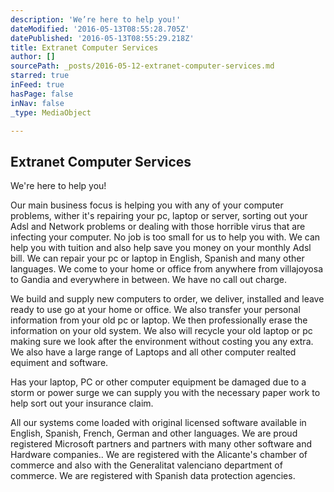 ```yaml
---
description: 'We’re here to help you!'
dateModified: '2016-05-13T08:55:28.705Z'
datePublished: '2016-05-13T08:55:29.218Z'
title: Extranet Computer Services
author: []
sourcePath: _posts/2016-05-12-extranet-computer-services.md
starred: true
inFeed: true
hasPage: false
inNav: false
_type: MediaObject

---
```

<article style=""><h1>Extranet Computer Services</h1></article>

We're here to help you!

Our main business focus is helping you with any of your computer problems, wither it's repairing your pc, laptop or server, sorting out your Adsl and Network problems or dealing with those horrible virus that are infecting your computer. No job is too small for us to help you with. We can help you with tuition and also help save you money on your monthly Adsl bill. We can repair your pc or laptop in English, Spanish and many other languages. We come to your home or office from anywhere from villajoyosa to Gandia and everywhere in between. We have no call out charge.

We build and supply new computers to order, we deliver, installed and leave ready to use go at your home or office. We also transfer your personal information from your old pc or laptop. We then professionally erase the information on your old system. We also will recycle your old laptop or pc making sure we look after the environment without costing you any extra. We also have a large range of Laptops and all other computer realted equiment and software.

Has your laptop, PC or other computer equipment be damaged due to a storm or power surge we can supply you with the necessary paper work to help sort out your insurance claim.

All our systems come loaded with original licensed software available in English, Spanish, French, German and other languages. We are proud registered Microsoft partners and partners with many other software and Hardware companies.. We are registered with the Alicante's chamber of commerce and also with the Generalitat valenciano department of commerce. We are registered with Spanish data protection agencies.